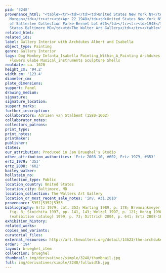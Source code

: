 ```yaml
---
pid: '3248'
provenance_html: "<table><tr><td></td><td>United States New York NY</td><td>Pierpont
  Morgan</td></tr><tr><td>Apr 22 1948</td><td>United States New York NY</td><td>Sale
  of Satterlee Collection Parke-Bernet Lot #25</td></tr><tr><td>1948</td><td>United
  States Baltimore MD</td><td>The Walter Art Gallery</td></tr></table>"
related_html:
related_ids:
label: Gallery Interior with Archdukes Albert and Isabella
object_type: Painting
genre: Gallery Interior
tags: Dog Monkey Infanta_Isabella Painting_Within_A_Painting Archdukes Nobles Gallery
  Flowers Globe Musical_instruments Sculpture Shells
realdate: ca. 1620
height_cm: '94.2'
width_cm: '123.4'
diameter_cm:
plate_dimensions:
support: Panel
drawing_medium:
signature:
signature_location:
support_marks:
further_inscription:
collaborators: Adriaen van Stalbemt (1580-1662)
collaborator_notes:
collectors_patrons:
print_type:
print_notes:
printmaker:
publisher:
states:
our_attribution: Produced in Jan Brueghel's Studio
other_attribution_authorities: 'Ertz 2008-10, #602, Ertz 1979, #353'
ertz_1979: '353'
ertz_2008: '602'
bailey_walker:
hollstein_no:
collection_type: Public
location_country: United States
location_city: Baltimore, MD
location_collection: The Walters Art Gallery
location_or_most_recent_sale_notes: 'inv. #31.2010'
provenance: 5351|5352|5353
bibliography: Ertz 1979, cat. 353; Härting 1989, p. 178; Brenninkmeyer-de Roij 1990,
  fig. 8; Stoichita 1997, pp. 141, 143; Welzel 1997, p. 121; Honig 1998, p. 206; Madrid
  (exhibition catalog) 1999, p. 73; Dittrich 2004, p. 641; Ertz 2008-10, cat.
exhibition_history:
related_works:
copies_and_variants:
curatorial_files:
external_resources: http://art.thewalters.org/detail/14623/the-archdukes-albert-and-isabella-visiting-a-collectors-cabinet/
order: '194'
layout: brueghel_item
collection: brueghel
thumbnail: img/derivatives/simple/3248/thumbnail.jpg
full: img/derivatives/simple/3248/fullwidth.jpg
---
```

